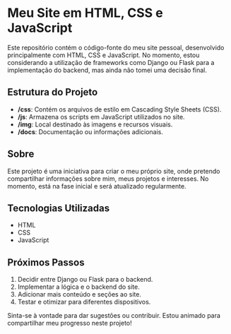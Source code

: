 # Meu Site em HTML, CSS e JavaScript

Este repositório contém o código-fonte do meu site pessoal, desenvolvido principalmente com HTML, CSS e JavaScript. No momento, estou considerando a utilização de frameworks como Django ou Flask para a implementação do backend, mas ainda não tomei uma decisão final.

## Estrutura do Projeto
- **/css**: Contém os arquivos de estilo em Cascading Style Sheets (CSS).
- **/js**: Armazena os scripts em JavaScript utilizados no site.
- **/img**: Local destinado às imagens e recursos visuais.
- **/docs**: Documentação ou informações adicionais.

## Sobre
Este projeto é uma iniciativa para criar o meu próprio site, onde pretendo compartilhar informações sobre mim, meus projetos e interesses. No momento, está na fase inicial e será atualizado regularmente.

## Tecnologias Utilizadas
- HTML
- CSS
- JavaScript

## Próximos Passos
1. Decidir entre Django ou Flask para o backend.
2. Implementar a lógica e o backend do site.
3. Adicionar mais conteúdo e seções ao site.
4. Testar e otimizar para diferentes dispositivos.

Sinta-se à vontade para dar sugestões ou contribuir. Estou animado para compartilhar meu progresso neste projeto!
